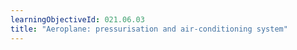 ```yaml
---
learningObjectiveId: 021.06.03
title: "Aeroplane: pressurisation and air-conditioning system"
---
```




